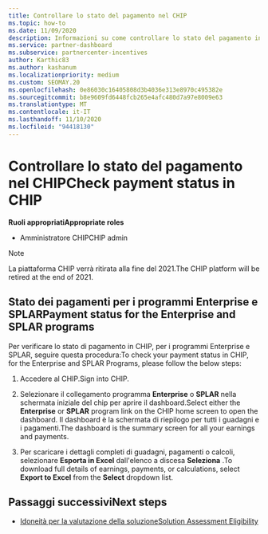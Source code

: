 ```yaml
---
title: Controllare lo stato del pagamento nel CHIP
ms.topic: how-to
ms.date: 11/09/2020
description: Informazioni su come controllare lo stato del pagamento in CHIP.
ms.service: partner-dashboard
ms.subservice: partnercenter-incentives
author: Karthic83
ms.author: kashanum
ms.localizationpriority: medium
ms.custom: SEOMAY.20
ms.openlocfilehash: 0e86030c16405808d3b4036e313e8970c495382e
ms.sourcegitcommit: b8e9609fd6448fcb265e4afc480d7a97e8009e63
ms.translationtype: MT
ms.contentlocale: it-IT
ms.lasthandoff: 11/10/2020
ms.locfileid: "94418130"
---
```

# <a name="check-payment-status-in-chip"></a><span data-ttu-id="6f476-103">Controllare lo stato del pagamento nel CHIP</span><span class="sxs-lookup"><span data-stu-id="6f476-103">Check payment status in CHIP</span></span>

<span data-ttu-id="6f476-104">**Ruoli appropriati**</span><span class="sxs-lookup"><span data-stu-id="6f476-104">**Appropriate roles**</span></span>

- <span data-ttu-id="6f476-105">Amministratore CHIP</span><span class="sxs-lookup"><span data-stu-id="6f476-105">CHIP admin</span></span>

>[!NOTE]
><span data-ttu-id="6f476-106">La piattaforma CHIP verrà ritirata alla fine del 2021.</span><span class="sxs-lookup"><span data-stu-id="6f476-106">The CHIP platform will be retired at the end of 2021.</span></span>

## <a name="payment-status-for-the-enterprise-and-splar-programs"></a><span data-ttu-id="6f476-107">Stato dei pagamenti per i programmi Enterprise e SPLAR</span><span class="sxs-lookup"><span data-stu-id="6f476-107">Payment status for the Enterprise and SPLAR programs</span></span>

<span data-ttu-id="6f476-108">Per verificare lo stato di pagamento in CHIP, per i programmi Enterprise e SPLAR, seguire questa procedura:</span><span class="sxs-lookup"><span data-stu-id="6f476-108">To check your payment status in CHIP, for the Enterprise and SPLAR Programs, please follow the below steps:</span></span>

1. <span data-ttu-id="6f476-109">Accedere al CHIP.</span><span class="sxs-lookup"><span data-stu-id="6f476-109">Sign into CHIP.</span></span>
 
1. <span data-ttu-id="6f476-110">Selezionare il collegamento programma **Enterprise** o **SPLAR** nella schermata iniziale del chip per aprire il dashboard.</span><span class="sxs-lookup"><span data-stu-id="6f476-110">Select either the **Enterprise** or **SPLAR** program link on the CHIP home screen to open the dashboard.</span></span> <span data-ttu-id="6f476-111">Il dashboard è la schermata di riepilogo per tutti i guadagni e i pagamenti.</span><span class="sxs-lookup"><span data-stu-id="6f476-111">The dashboard is the summary screen for all your earnings and payments.</span></span>
 
1. <span data-ttu-id="6f476-112">Per scaricare i dettagli completi di guadagni, pagamenti o calcoli, selezionare  **Esporta in Excel** dall'elenco a discesa **Seleziona** .</span><span class="sxs-lookup"><span data-stu-id="6f476-112">To download full details of earnings, payments, or calculations, select  **Export to Excel** from the **Select** dropdown list.</span></span>

## <a name="next-steps"></a><span data-ttu-id="6f476-113">Passaggi successivi</span><span class="sxs-lookup"><span data-stu-id="6f476-113">Next steps</span></span>

- [<span data-ttu-id="6f476-114">Idoneità per la valutazione della soluzione</span><span class="sxs-lookup"><span data-stu-id="6f476-114">Solution Assessment Eligibility</span></span>](chip-solution-assessment.md) 
